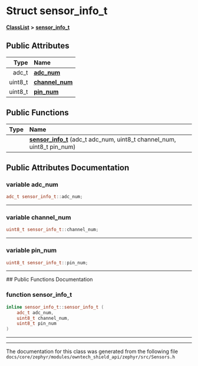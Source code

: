 

# Struct sensor\_info\_t



[**ClassList**](annotated.md) **>** [**sensor\_info\_t**](structsensor__info__t.md)


























## Public Attributes

| Type | Name |
| ---: | :--- |
|  adc\_t | [**adc\_num**](#variable-adc_num)  <br> |
|  uint8\_t | [**channel\_num**](#variable-channel_num)  <br> |
|  uint8\_t | [**pin\_num**](#variable-pin_num)  <br> |
















## Public Functions

| Type | Name |
| ---: | :--- |
|   | [**sensor\_info\_t**](#function-sensor_info_t) (adc\_t adc\_num, uint8\_t channel\_num, uint8\_t pin\_num) <br> |




























## Public Attributes Documentation




### variable adc\_num 

```C++
adc_t sensor_info_t::adc_num;
```




<hr>



### variable channel\_num 

```C++
uint8_t sensor_info_t::channel_num;
```




<hr>



### variable pin\_num 

```C++
uint8_t sensor_info_t::pin_num;
```




<hr>
## Public Functions Documentation




### function sensor\_info\_t 

```C++
inline sensor_info_t::sensor_info_t (
    adc_t adc_num,
    uint8_t channel_num,
    uint8_t pin_num
) 
```




<hr>

------------------------------
The documentation for this class was generated from the following file `docs/core/zephyr/modules/owntech_shield_api/zephyr/src/Sensors.h`

